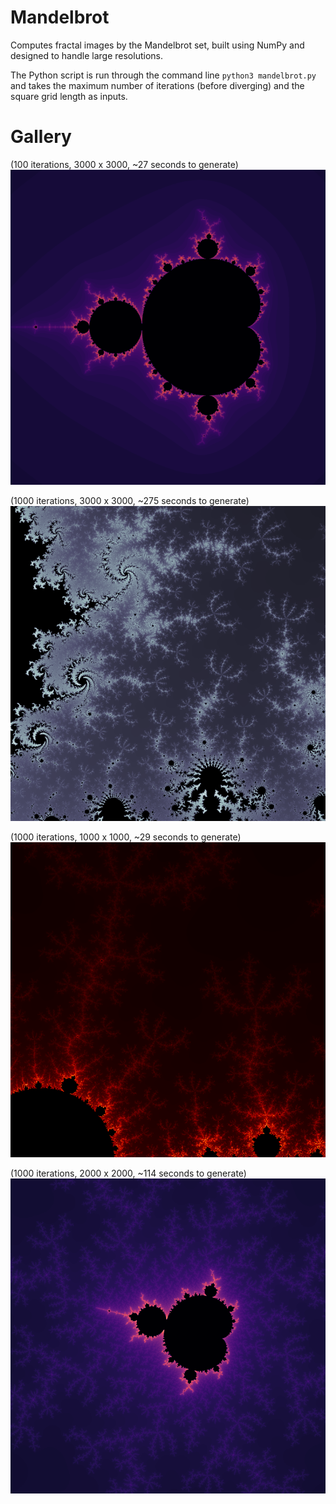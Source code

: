# Mandelbrot

Computes fractal images by the Mandelbrot set, built using NumPy and designed to handle large resolutions.

The Python script is run through the command line `python3 mandelbrot.py` and takes the maximum number of iterations (before diverging) and the square grid length as inputs.

# Gallery

(100 iterations, 3000 x 3000, ~27 seconds to generate)
![](samples/1.png)

(1000 iterations, 3000 x 3000, ~275 seconds to generate)
![](samples/2.png)

(1000 iterations, 1000 x 1000, ~29 seconds to generate)
![](samples/3.png)

(1000 iterations, 2000 x 2000, ~114 seconds to generate)
![](samples/4.png)
